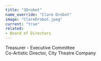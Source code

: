 ```yaml
---
title: "3Drobot"
name_override: "Clare Drobot"
image: "ClareDrobot.jpeg"
current: "true"
related:
- Board of Directors
---
```

Treasurer - Executive Committee\
Co-Artistic Director, City Theatre Company 
